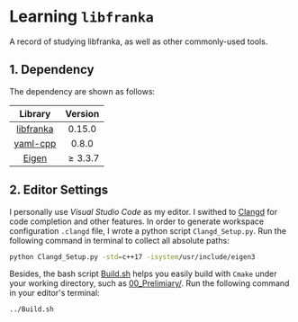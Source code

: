 # Learning `libfranka`

A record of studying libfranka, as well as other commonly-used tools.

## 1. Dependency

The dependency are shown as follows:

|Library|Version|
|:---:|:---:|
|[libfranka](https://github.com/frankaemika/libfranka)|$0.15.0$|
|[yaml-cpp](https://github.com/jbeder/yaml-cpp)|$0.8.0$|
|[Eigen](https://eigen.tuxfamily.org/dox/)|$\geq 3.3.7$|

## 2. Editor Settings

I personally use *Visual Studio Code* as my editor. I swithed to [Clangd](https://clangd.llvm.org/) for code completion and other features. In order to generate workspace configuration `.clangd` file, I wrote a python script `Clangd_Setup.py`. Run the following command in terminal to collect all absolute paths:

```bash
python Clangd_Setup.py -std=c++17 -isystem/usr/include/eigen3
```

Besides, the bash script [Build.sh](./Build.sh) helps you easily build with `Cmake` under your working directory, such as [00_Prelimiary/](./00_Preliminary/). Run the following command in your editor's terminal:

```bash
../Build.sh
```

